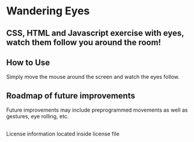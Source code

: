 # Wandering Eyes
## CSS, HTML and Javascript exercise with eyes, watch them follow you around the room!

## How to Use
Simply move the mouse around the screen and watch the eyes follow.

## Roadmap of future improvements
Future improvements may include preprogrammed movements as well as gestures, eye rolling, etc.

##
License information located inside license file
